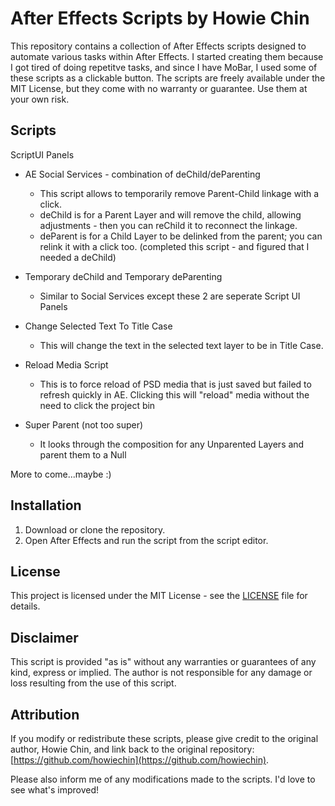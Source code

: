 # After Effects Scripts by Howie Chin

This repository contains a collection of After Effects scripts designed to automate various tasks within After Effects. I started creating them because I got tired of doing repetitve tasks, and since I have MoBar, I used some of these scripts as a clickable button.
The scripts are freely available under the MIT License, but they come with no warranty or guarantee. Use them at your own risk.

## Scripts

ScriptUI Panels
- AE Social Services - combination of deChild/deParenting 
  - This script allows to temporarily remove Parent-Child linkage with a click.
  - deChild is for a Parent Layer and will remove the child, allowing adjustments - then you can reChild it to reconnect the linkage.
  - deParent is for a Child Layer to be delinked from the parent; you can relink it with a click too. (completed this script - and figured that I needed a deChild)

- Temporary deChild and Temporary deParenting
  - Similar to Social Services except these 2 are seperate Script UI Panels

- Change Selected Text To Title Case
  - This will change the text in the selected text layer to be in Title Case.

- Reload Media Script
  - This is to force reload of PSD media that is just saved but failed to refresh quickly in AE. Clicking this will "reload" media without the need to click the project bin

- Super Parent (not too super)
  - It looks through the composition for any Unparented Layers and parent them to a Null

More to come...maybe :)


  
## Installation

1. Download or clone the repository.
2. Open After Effects and run the script from the script editor.

## License

This project is licensed under the MIT License - see the [LICENSE](LICENSE) file for details.

## Disclaimer

This script is provided "as is" without any warranties or guarantees of any kind, express or implied. The author is not responsible for any damage or loss resulting from the use of this script.

## Attribution

If you modify or redistribute these scripts, please give credit to the original author, Howie Chin, and link back to the original repository:  
[https://github.com/howiechin](https://github.com/howiechin).

Please also inform me of any modifications made to the scripts. I'd love to see what's improved!

